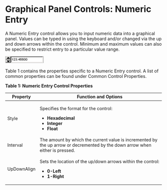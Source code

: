 # Graphical Panel Controls: Numeric Entry

A Numeric Entry control allows you to input numeric data into a graphical panel. Values can be typed in using the keyboard and/or changed via the up and down arrows within the control. Minimum and maximum values can also be specified to restrict entry to a particular value range.

![Figure 1: An example Numeric Entry control.](../../../../.gitbook/assets/gpctrlNumericEntry.gif)

Table 1 contains the properties specific to a Numeric Entry control.  A list of common properties can be found under Common Control Properties.

**Table 1: Numeric Entry Control Properties**

| Property    | Function and Options                                                                                                                                       |
| ----------- | ---------------------------------------------------------------------------------------------------------------------------------------------------------- |
| Style       | <p>Specifies the format for the control:</p><ul><li><strong>Hexadecimal</strong></li><li><strong>Integer</strong></li><li><strong>Float</strong></li></ul> |
| Interval    | The amount by which the current value is incremented by the up arrow or decremented by the down arrow when either is pressed.                              |
| UpDownAlign | <p>Sets the location of the up/down arrows within the control:</p><ul><li><strong>0-Left</strong></li><li><strong>1-Right</strong></li></ul>               |
